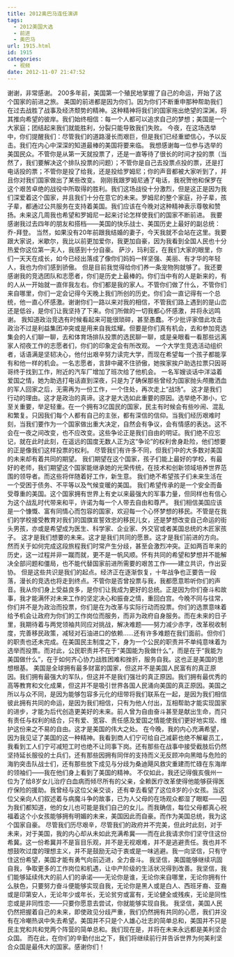 ```yaml
---
title: 2012奥巴马连任演讲
tags:
  - 2012美国大选
  - 前进
  - 奥巴马
url: 1915.html
id: 1915
categories:
  - 视频
date: 2012-11-07 21:47:52
---
```


 谢谢，非常感谢。 200多年前，美国第一个殖民地掌握了自己的命运，开始了这个国家的前进之旅。 美国的前进都是因为你们。因为你们不断重申那种帮助我们在过去战胜了战事及经济颓势的精神。这种精神将我们的国家拖出绝望的深渊，将其推向希望的彼岸。我们始终相信：每一个人都可以追求自己的梦想；美国是一个大家庭；团结起来我们就能胜利，分裂只能导致我们失败。 今夜，在这场选举中，你们提醒我们：尽管我们的道路漫长而艰巨，但是我们已经重塑信心，予以反击。我们在内心中深深的知道最棒的美国将要来临。 我想感谢每一位参与选举的美国民众。不管你是从第一天就投票了，还是一直等待了很长的时间才投的票（当然了，我们要解决这个排队投票的问题）；不管你是自己去投票点投的票，还是打电话投的票；不管你是投了给我，还是投给罗姆尼；你的声音都被大家听到了，并且你对我们国家做出了某些改变。 刚刚我跟罗姆尼通了电话，我祝贺他和保罗在这个艰苦卓绝的战役中所取得的胜利。我们这场战役十分激烈，但是这正是因为我们深爱着这个国家，并且我们十分在意它的未来。罗姆尼的整个家庭，孙子辈，孩子辈，都通过公共服务在支持着美国。我们应该在今晚对这种精神表示尊敬和赞扬。未来这几周我也希望和罗姆尼一起来讨论怎样使我们的国家不断前进。 我要感谢我过去四年的朋友和搭档——美国的快乐战士、美国历史上最好的副总统：乔-拜登。 当然，如果没有20年前跟我结婚的妻子，今天我就不会站在这里。我要跟大家说，米歇尔，我比以前更加爱你，我更加自豪，因为我看到全国人民也十分热爱你这位第一夫人，我感到十分自豪。 萨沙，玛利亚，在我们大家的眼里，你们一天天在成长，如今已经出落成了像你们妈妈一样坚强、美丽、有才华的年轻人，我也为你们感到骄傲。 但是目前我觉得给你们养一条宠物狗就够了。我还要感谢我的竞选团队和志愿者，你们是历史上最棒的。你们当中有的人是新来的，有的人从一开始就一直伴我左右。你们都是我的家人。不管你们做了什么，不管你们来自哪里，你们一定会记得今天晚上我们所创的历史。你们会一直记得有一个总统，他一直心怀感激。谢谢你们一路以来对我的相信，不管我们路上遇到的是山峦还是低谷，是你们让我坚持了下来。你们所做的一切我都心怀感激，并将永远鸣谢。 我知道政治竞选有时候看起来可能很琐碎，甚至愚蠢。不少批评家借此攻击政治不过是利益集团冲突或是用来自我炫耀。但要是你们真有机会，去和参加竞选集会的人们聊一聊，去和体育场排队投票的选民聊一聊，或是亲眼看一看那些远离家人彻夜工作的志愿者们，你们的印象定会有所改观。 一个大学生竞选活动组织者，话语满是坚韧决心，他付出艰辛努力读完大学，而现在希望每一个孩子都能享有和他一样的机会。一名志愿者，言辞中藏不住骄傲，她挨家挨户助选拉票只因哥哥终于找到工作，附近的汽车厂增加了班次给了他机会。 一名军嫂谈话中洋溢着爱国之情，她为助选打电话直到深夜，只是为了确保那些曾经为国家抛头颅撒洒血的军人回家之后，无需再为一份工作，一个住处，再次走上“战场”。 这才是我们行动的理由。这才是政治的真谛。这才是大选如此重要的原因。选举绝不渺小，它至关重要，举足轻重。在一个拥有3亿国民的国家，民主有时候会有些吵闹、混乱和繁复。只因我们每个人都有自己的主张，都有深信的信仰。当我们经历艰难时刻，当我们要作为一个国家做出重大决定，自然会有争议，会有情感的表达。这不会在一夜之间改变，也不应改变。这些争论正是我们自由的明证。我们绝不应忘记，就在此时此刻，在遥远的国度无数人正为这“争论”的权利舍身赴险，他们想要的正是像我们这样投票的权利。 尽管我们有许多不同，但我们中的大多数对美国的未来却有着共同的期望。 我们期望在这个国家，孩子们能上最好的学校，有最好的老师，我们期望这个国家能继承她的光荣传统，在技术和创新领域培养世界范围的领导者。而这些将伴随着好工作，新生意。 我们绝不希望孩子们未来生活在一个受困于债务、不平等以及气候变暖的美国。 我们希望传承的是一个安全而备受尊重的美国。这个国家拥有世界上有史以来最强大的军事力量，但同样也有信心为这个战乱时代带来和平，许诺为每一个人带去自由和尊严。 我们相信美国应该是一个慷慨、富有同情心而包容的国家，欢迎每一个心怀梦想的移民。不管是在我们的学校接受教育对我们的国旗宣誓效忠的移民儿女，还是梦想改变自己命运的街头男孩，亦或是希望成为医生、科学家、企业家、外交官或者美国总统的木匠家孩子。 这才是我们想要的未来。这才是我们共同的愿景。这才是我们前进的方向。 然而关于如何完成这段旅程我们时常产生分歧，甚至会激烈冲突。正如两百年来的历史，这一过程并非一蹴而就，更不是一帆风顺。怀有共同的希望和梦想并不能解决全部问题和僵局，也不能代替国家前进所需要的艰苦工作——建立共识，作出妥协。 但是这些共识是我们的起点。经济正在逐渐恢复，十年战争也正要告一段落，漫长的竞选也将走到终点。不管你是否曾投票与我，我都愿意聆听你们的声音。我从你们身上受益良多，是你们让我成为更好的总统。正是因为你们奋斗和故事，我才能满怀对未来工作的坚定决心和振奋之情，重回白宫。今晚不同与往常，你们并不是为政治而投票，你们是在为改革与实际行动而投票。你们的选票意味着给予机会让政府为你们的工作岗位而服务，而非为政府自身服务。而在未来的日子里，我期待着与两党领袖共同应对挑战，解决难题——努力减少赤字，改革税收制度，完善移民政策，减轻对石油进口的依赖……还有许多难题在我们面前。但你们的职责也还未完成。在美国民主制度之下，身为一个公民的职责并不单纯意味着为选举而投票。而对此，公民职责并不在于“美国能为我做什么”，而是在于“我能为美国做什么”，在于如何齐心协力战胜困难和挫折，服务自我。这也正是美国的思想根基。 美国是全球拥有最多财富的国家，但这并不是美国人民富有的真正原因。我们拥有最强大的军队，但这并不是我们强壮的真正原因。我们拥有最优秀的高等教育和文化成果，但这并不是吸引世界各国人民涌向美国的真正原因。美国之所以与众不同，是因为能够包容多元化的纽带将我们联系在一起，是因为我们相信彼此拥有共同的命运，是因为我们相信，只有为他人付出，互相帮助才能实现国家的进步，才能为后代创造更美好的未来。前人曾为自由奋斗甚至是献出生命，而只有责任与权利的结合，只有爱、宽容、责任感及爱国之情能使我们更好地实现、维护这份来之不易的自由。这才是美国的伟大之处。 在今晚，我的内心充满希望，因为我见证了美国的这一种精神。我看到商人们宁可给自己减薪也绝不解雇员工，我看到工人们宁可减短工时也绝不让同事下岗。还有那些在战事中接受截肢后仍然坚持延长服役的士兵们，还有那些因拥有同伴的支持而义无反顾冲向黑暗与危险的海豹突击队战士们，还有那些放下成见与分歧为桑迪飓风救灾重建而忙碌在东海岸的领袖们——我在他们身上看到了美国的精神。 不仅如此，我还记得俄亥俄州一位为了给8岁女儿治疗白血病而倾尽所有的父亲，全赖医疗改革使得他能够获得医疗保险的援助。我曾经与这位父亲交谈，还有幸去看望了这位8岁的小女孩。当这位父亲向人们叙述着与病魔斗争的故事，已为人父母的在场观众都湿了眼眶——因为我们都知道，他的女儿也可能是我们自己的女儿。而我确信，每位父母都真心祝福着这个小女孩能够拥有明媚的未来，美国因此而自豪。而作为美国总统，我为这个国家自豪。 尽管我们历尽艰辛，尽管我们的政府并不完美，但此时此刻，对于未来，对于美国，我的内心却从未如此充满希冀——而在此我请求你们坚守住这份希冀。这一份希冀并不是盲目乐观，并不是无视艰难，并不是逃避责任。我也并不想鼓吹过度的理想主义，并不是鼓励无动于衷或是一味逃避。我一向坚信，只有守住这份希望，美国才能有勇气向前迈进，全力奋斗。 我坚信，美国能够继续巩固自我，争取更多的工作岗位和机遇，让中产阶级的生活状况得到改善。我坚信，我们能够延续伟大的前人们的承诺——无论你是谁，无论你来自哪里，无论你拥有什么肤色，只要努力奋斗便能够实现自我，无论你是黑人或是白人、西班牙裔、亚裔或是印第安人，无论年少或年长，无论贫穷或富有，无论健全或残疾，无论是同性恋或是非同性恋——只要你愿意去尝试，你就能够实现自我。 我坚信，美国人民仍然把握着自己的未来，即使政见分歧严重，我们仍然拥有共同的心愿，我们并没有在冷嘲热讽中失去希望。美国并不只是个人雄心壮志的简单总和，美国并不只是民主党和共和党两个阵营的简单总和。我们现在是，并将在未来永远都是美利坚合众国。 而在此，在你们的辛勤付出之下，我们将继续前行并告诉世界为何美利坚合众国是最伟大的国家。感谢你们！